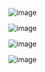 ![image](https://github.com/yangshiteng/Data-Science-Learning-Path/assets/60442877/3c4f5690-5e71-46e6-9f14-4660f3f15ef4)

![image](https://github.com/user-attachments/assets/8a546e5b-e90b-435e-821d-b3af9e0e82a1)

![image](https://github.com/yangshiteng/Data-Science-Learning-Path/assets/60442877/82d86fa2-c114-4306-ad90-2d87e5419a49)

![image](https://github.com/yangshiteng/Data-Science-Learning-Path/assets/60442877/b5845509-4c10-4773-bc26-a59d29fc9011)
